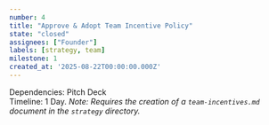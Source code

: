 ```yaml
---
number: 4
title: "Approve & Adopt Team Incentive Policy"
state: "closed"
assignees: ["Founder"]
labels: [strategy, team]
milestone: 1
created_at: '2025-08-22T00:00:00.000Z'
---
```

Dependencies: Pitch Deck<br>Timeline: 1 Day. *Note: Requires the creation of a `team-incentives.md` document in the `strategy` directory.*
